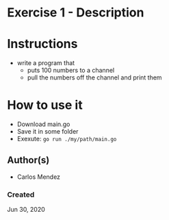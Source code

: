 #  Exercise 1 - Description


# Instructions

* write a program that
    * puts 100 numbers to a channel
    * pull the numbers off the channel and print them

# How to use it

* Download main.go
* Save it in some folder
* Exexute: `go run ./my/path/main.go`

## Author(s)

* Carlos Mendez

### Created

Jun 30, 2020
